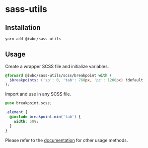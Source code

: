 # sass-utils

## Installation

```sh
yarn add @iwbc/sass-utils
```

## Usage

Create a wrapper SCSS file and initialize variables.

```scss:breakpoint.scss
@forward @iwbc/sass-utils/scss/breakpoint with (
  $breakpoints: ('sp': 0, 'tab': 768px, 'pc': 1200px) !default
);
```

Import and use in any SCSS file.

```scss:page.scss
@use breakpoint.scss;

.element {
  @include breakpoint.min('tab') {
    width: 50%;
  }
}
```

Please refer to the [documentation](https://iwbc.github.io/sass-utils/) for other usage methods.
